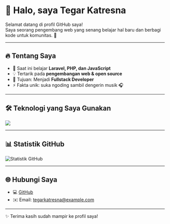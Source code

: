 # 👋 Halo, saya **Tegar Katresna**

Selamat datang di profil GitHub saya!  
Saya seorang pengembang web yang senang belajar hal baru dan berbagi kode untuk komunitas. 🚀

---

## 🔥 Tentang Saya
- 🌱 Saat ini belajar **Laravel, PHP, dan JavaScript**  
- 💡 Tertarik pada **pengembangan web & open source**  
- 🎯 Tujuan: Menjadi **Fullstack Developer**  
- ⚡ Fakta unik: suka ngoding sambil dengerin musik 🎧  

---

## 🛠️ Teknologi yang Saya Gunakan
<p>
  <img src="https://skillicons.dev/icons?i=html,css,js,php,laravel,mysql,git,github,vscode" />
</p>

---

## 📊 Statistik GitHub
![Statistik GitHub](https://github-readme-stats.vercel.app/api?username=tegarkatresna&show_icons=true&theme=tokyonight&hide_border=true)

---

## 🌐 Hubungi Saya
- 💻 [GitHub](https://github.com/tegarkatresna)  
- ✉️ Email: tegarkatresna@example.com  

---

✨ Terima kasih sudah mampir ke profil saya!
